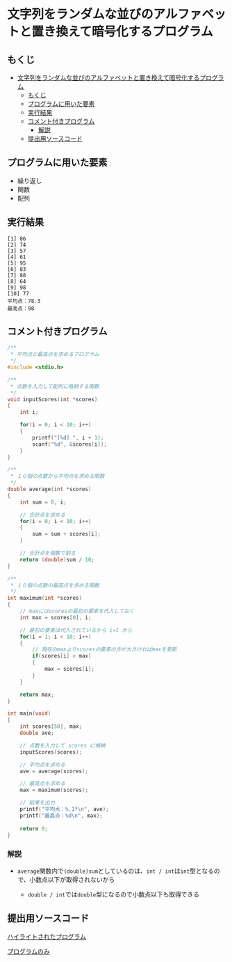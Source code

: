 # 文字列をランダムな並びのアルファベットと置き換えて暗号化するプログラム

## もくじ

<!-- TOC -->

- [文字列をランダムな並びのアルファベットと置き換えて暗号化するプログラム](#文字列をランダムな並びのアルファベットと置き換えて暗号化するプログラム)
    - [もくじ](#もくじ)
    - [プログラムに用いた要素](#プログラムに用いた要素)
    - [実行結果](#実行結果)
    - [コメント付きプログラム](#コメント付きプログラム)
        - [解説](#解説)
    - [提出用ソースコード](#提出用ソースコード)

<!-- /TOC -->

## プログラムに用いた要素

* 繰り返し
* 関数
* 配列

## 実行結果

```
[1] 86
[2] 74
[3] 57
[4] 61
[5] 95
[6] 83
[7] 88
[8] 64
[9] 98
[10] 77
平均点：78.3
最高点：98
```

## コメント付きプログラム

```c
/**
 * 平均点と最高点を求めるプログラム
 */
#include <stdio.h>

/**
 * 点数を入力して配列に格納する関数
 */
void inputScores(int *scores)
{
    int i;

    for(i = 0; i < 10; i++)
    {
        printf("[%d] ", i + 1);
        scanf("%d", &scores[i]);
    }
}

/**
 * １０個の点数から平均点を求める関数
 */
double average(int *scores)
{
    int sum = 0, i;

    // 合計点を求める
    for(i = 0; i < 10; i++)
    {
        sum = sum + scores[i];
    }

    // 合計点を個数で割る
    return (double)sum / 10;
}

/**
 * １０個の点数の最高点を求める関数
 */
int maximum(int *scores)
{
    // maxにはscoresの最初の要素を代入しておく
    int max = scores[0], i;

    // 最初の要素は代入されているから i=1 から
    for(i = 1; i < 10; i++)
    {
        // 現在のmaxよりscoresの要素の方が大きければmaxを更新
        if(scores[i] > max)
        {
            max = scores[i];
        }
    }

    return max;
}

int main(void)
{
    int scores[50], max;
    double ave;

    // 点数を入力して scores に格納
    inputScores(scores);

    // 平均点を求める
    ave = average(scores);

    // 最高点を求める
    max = maximum(scores);

    // 結果を出力
    printf("平均点：%.1f\n", ave);
    printf("最高点：%d\n", max);
    
    return 0;
}
```

### 解説

* `average`関数内で`(double)sum`としているのは、`int / int`は`int`型となるので、小数点以下が取得されないから

    * `double / int`では`double`型になるので小数点以下も取得できる

## 提出用ソースコード

[ハイライトされたプログラム](./program.c)

[プログラムのみ](https://raw.githubusercontent.com/simochee/c-unit-recognition/master/tokuda/program.c)
